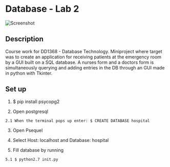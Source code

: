 # Database - Lab 2

![Screenshot](https://i.imgur.com/Fq3xNdh.jpg)

## Description

Course work for DD1368 - Database Technology. Miniproject where target was to create an application for receiving patients at the emergency room by a GUI built on a SQL database. A nurses form and a doctors form is simultaneously querying and adding entries in the DB through an GUI made in python with Tkinter.

## Set up

  1. $ pip install psycopg2
  
  2. Open postgresql
  
    2.1 When the terminal pops up enter: $ CREATE DATABASE hospital
    
  3. Open Psequel
  
  4. Select Host: localhost and Database: hospital
  
  5. Fill database by running 
  
    5.1 $ python2.7 init.py
